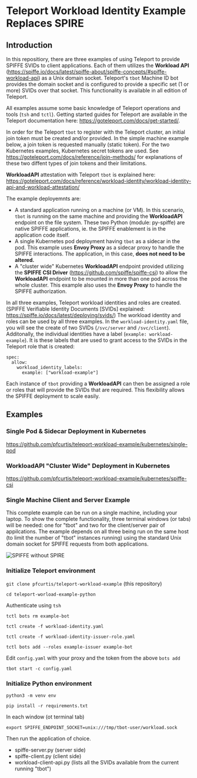 # Teleport Workload Identity Example Replaces SPIRE

## Introduction

In this repositiory, there are three examples of using Teleport to provide SPIFFE SVIDs to client applications. Each of them utilizes the **Workload API** (https://spiffe.io/docs/latest/spiffe-about/spiffe-concepts/#spiffe-workload-api) as a Unix domain socket. Teleport's `tbot` Machine ID bot provides the domain socket and is configured to provide a specific set (1 or more) SVIDs over that socket. This functionality is available in all edition of Teleport.

All examples assume some basic knowledge of Teleport operations and tools (`tsh` and `tctl`). Getting started guides for Teleport are available in the Teleport documentation here: https://goteleport.com/docs/get-started/.

In order for the Teleport `tbot` to register with the Teleport cluster, an initial join token must be created and/or provided. In the simple machine example below, a join token is requested manually (static token). For the two Kubernetes examples, Kubernetes secret tokens are used. See https://goteleport.com/docs/reference/join-methods/ for explanations of these two diffent types of join tokens and their limitations.

**WorkloadAPI** attestation with Teleport `tbot` is explained here: https://goteleport.com/docs/reference/workload-identity/workload-identity-api-and-workload-attestation/

The example deployemnts are:
 - A standard application running on a machine (or VM). In this scenario, `tbot` is running on the same machine and providing the **WorkloadAPI** endpoint on the file system. These two Python (module: py-spiffe) are native SPIFFE applications, ie. the SPIFFE enablement is in the application code itself.
 - A single Kubernetes pod deployment having `tbot` as a sidecar in the pod. This example uses **Envoy Proxy** as a sidecar proxy to handle the SPIFFE interactions. The application, in this case, **does not need to be altered.**
 - A "cluster wide" Kubernetes **WorkloadAPI** endpoint provided utilizing the **SPIFFE CSI Driver** (https://github.com/spiffe/spiffe-csi) to allow the **WorkloadAPI** endpoint to be mounted in more than one pod across the whole cluster. This example also uses the **Envoy Proxy** to handle the SPIFFE authorization.

In all three examples, Teleport workload identities and roles are created. (SPIFFE Verifiable Identity Documents [SVIDs] explained: https://spiffe.io/docs/latest/deploying/svids/) The workload identity and roles can be used by all three examples. In the `workload-identity.yaml` file, you will see the create of two SVIDs (`/svc/server` and `/svc/client`). Additonally, the individual identities have a label (`example: workload-example`). It is these labels that are used to grant access to the SVIDs in the Teleport role that is created:

```
spec:
  allow:
    workload_identity_labels:
      example: ["workload-example"]
```
Each instance of `tbot` providing a **WorkloadAPI** can then be assigned a role or roles that will provide the SVIDs that are required. This flexibility allows the SPIFFE deployment to scale easily.

## Examples

### Single Pod & Sidecar Deployment in Kubernetes

https://github.com/pfcurtis/teleport-workload-example/kubernetes/single-pod

### WorkloadAPI "Cluster Wide" Deployment in Kubernetes

https://github.com/pfcurtis/teleport-workload-example/kubernetes/spiffe-csi


### Single Machine Client and Server Example

This complete example can be run on a single machine, including your laptop. To show the complete functionality, three terminal windows (or tabs) will be needed: one for "tbot" and two for the client/server pair of appilcations. The example depends on all three being run on the same host (to limit the number of "tbot" instances running) using the standard Unix domain socket for SPIFFE requests from both applications.

![SPIFFE without SPIRE](https://github.com/user-attachments/assets/7db6d767-0bb2-476a-b3a3-7107701c132c)


### Initialize Teleport environment

`git clone pfcurtis/teleport-workload-example` (this repository)

`cd teleport-worload-example-python`

Authenticate using `tsh`

`tctl bots rm example-bot`

`tctl create -f workload-identity.yaml`

`tctl create -f workload-identity-issuer-role.yaml`

`tctl bots add --roles example-issuer example-bot`

Edit `config.yaml` with your proxy and the token from the above `bots add`

`tbot start -c config.yaml`


### Initialize Python environment

`python3 -m venv env`

`pip install -r requirements.txt`

In each window (ot terminal tab)

`export SPIFFE_ENDPOINT_SOCKET=unix:///tmp/tbot-user/workload.sock`

Then run the application of choice.
* spiffe-server.py (server side)
* spiffe-client.py (client side)
* workload-client-api.py (lists all the SVIDs available from the current running "tbot")


